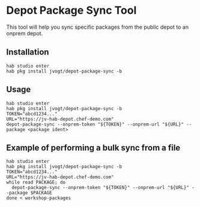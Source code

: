 # Depot Package Sync Tool
This tool will help you sync specific packages from the public depot to an onprem depot.

## Installation
```
hab studio enter
hab pkg install jvogt/depot-package-sync -b
```

## Usage
```
hab studio enter
hab pkg install jvogt/depot-package-sync -b
TOKEN="abcd1234..."
URL="https://jv-hab-depot.chef-demo.com"
depot-package-sync --onprem-token "${TOKEN}" --onprem-url "${URL}" --package <package ident>
```

## Example of performing a bulk sync from a file
```
hab studio enter
hab pkg install jvogt/depot-package-sync -b
TOKEN="abcd1234..."
URL="https://jv-hab-depot.chef-demo.com"
while read PACKAGE; do 
  depot-package-sync --onprem-token "${TOKEN}" --onprem-url "${URL}" --package $PACKAGE
done < workshop-packages
```